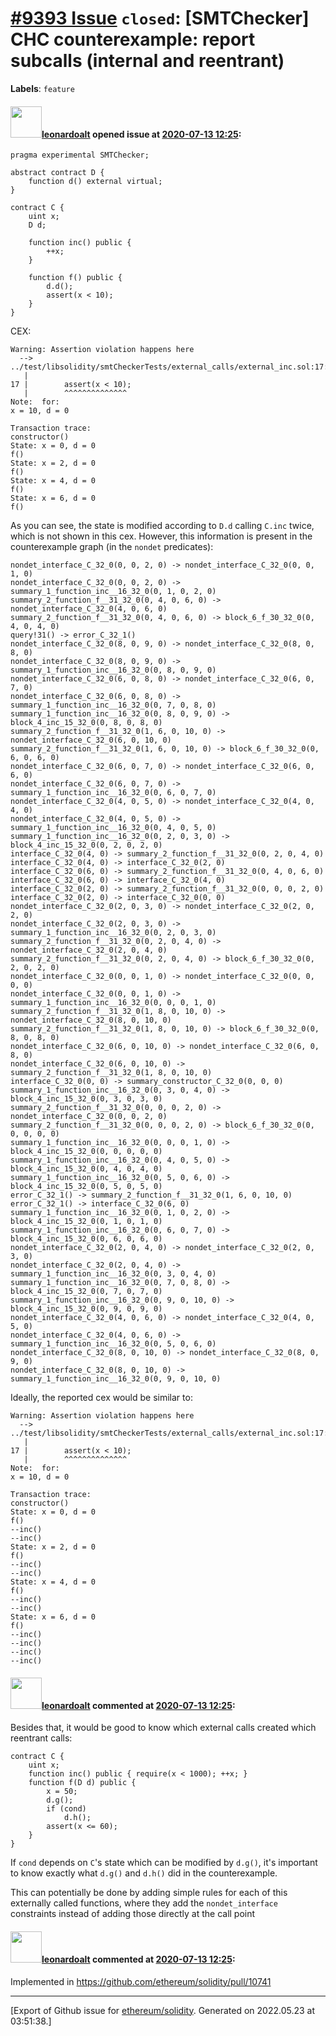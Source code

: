 # [\#9393 Issue](https://github.com/ethereum/solidity/issues/9393) `closed`: [SMTChecker] CHC counterexample: report subcalls (internal and reentrant)
**Labels**: `feature`


#### <img src="https://avatars.githubusercontent.com/u/504195?u=ce2facd14af9fd474ebff49f0d44891f56f7500f&v=4" width="50">[leonardoalt](https://github.com/leonardoalt) opened issue at [2020-07-13 12:25](https://github.com/ethereum/solidity/issues/9393):

```
pragma experimental SMTChecker;

abstract contract D {
	function d() external virtual;
}

contract C {
	uint x;
	D d;

	function inc() public {
		++x;
	}

	function f() public {
		d.d();
		assert(x < 10);
	}
}
```

CEX:
```
Warning: Assertion violation happens here
  --> ../test/libsolidity/smtCheckerTests/external_calls/external_inc.sol:17:3:
   |
17 | 		assert(x < 10);
   | 		^^^^^^^^^^^^^^
Note:  for:
x = 10, d = 0

Transaction trace:
constructor()
State: x = 0, d = 0
f()
State: x = 2, d = 0
f()
State: x = 4, d = 0
f()
State: x = 6, d = 0
f()
```

As you can see, the state is modified according to `D.d` calling `C.inc` twice, which is not shown in this cex. However, this information is present in the counterexample graph (in the `nondet` predicates):
```
nondet_interface_C_32_0(0, 0, 2, 0) -> nondet_interface_C_32_0(0, 0, 1, 0)
nondet_interface_C_32_0(0, 0, 2, 0) -> summary_1_function_inc__16_32_0(0, 1, 0, 2, 0)
summary_2_function_f__31_32_0(0, 4, 0, 6, 0) -> nondet_interface_C_32_0(4, 0, 6, 0)
summary_2_function_f__31_32_0(0, 4, 0, 6, 0) -> block_6_f_30_32_0(0, 4, 0, 4, 0)
query!31() -> error_C_32_1()
nondet_interface_C_32_0(8, 0, 9, 0) -> nondet_interface_C_32_0(8, 0, 8, 0)
nondet_interface_C_32_0(8, 0, 9, 0) -> summary_1_function_inc__16_32_0(0, 8, 0, 9, 0)
nondet_interface_C_32_0(6, 0, 8, 0) -> nondet_interface_C_32_0(6, 0, 7, 0)
nondet_interface_C_32_0(6, 0, 8, 0) -> summary_1_function_inc__16_32_0(0, 7, 0, 8, 0)
summary_1_function_inc__16_32_0(0, 8, 0, 9, 0) -> block_4_inc_15_32_0(0, 8, 0, 8, 0)
summary_2_function_f__31_32_0(1, 6, 0, 10, 0) -> nondet_interface_C_32_0(6, 0, 10, 0)
summary_2_function_f__31_32_0(1, 6, 0, 10, 0) -> block_6_f_30_32_0(0, 6, 0, 6, 0)
nondet_interface_C_32_0(6, 0, 7, 0) -> nondet_interface_C_32_0(6, 0, 6, 0)
nondet_interface_C_32_0(6, 0, 7, 0) -> summary_1_function_inc__16_32_0(0, 6, 0, 7, 0)
nondet_interface_C_32_0(4, 0, 5, 0) -> nondet_interface_C_32_0(4, 0, 4, 0)
nondet_interface_C_32_0(4, 0, 5, 0) -> summary_1_function_inc__16_32_0(0, 4, 0, 5, 0)
summary_1_function_inc__16_32_0(0, 2, 0, 3, 0) -> block_4_inc_15_32_0(0, 2, 0, 2, 0)
interface_C_32_0(4, 0) -> summary_2_function_f__31_32_0(0, 2, 0, 4, 0)
interface_C_32_0(4, 0) -> interface_C_32_0(2, 0)
interface_C_32_0(6, 0) -> summary_2_function_f__31_32_0(0, 4, 0, 6, 0)
interface_C_32_0(6, 0) -> interface_C_32_0(4, 0)
interface_C_32_0(2, 0) -> summary_2_function_f__31_32_0(0, 0, 0, 2, 0)
interface_C_32_0(2, 0) -> interface_C_32_0(0, 0)
nondet_interface_C_32_0(2, 0, 3, 0) -> nondet_interface_C_32_0(2, 0, 2, 0)
nondet_interface_C_32_0(2, 0, 3, 0) -> summary_1_function_inc__16_32_0(0, 2, 0, 3, 0)
summary_2_function_f__31_32_0(0, 2, 0, 4, 0) -> nondet_interface_C_32_0(2, 0, 4, 0)
summary_2_function_f__31_32_0(0, 2, 0, 4, 0) -> block_6_f_30_32_0(0, 2, 0, 2, 0)
nondet_interface_C_32_0(0, 0, 1, 0) -> nondet_interface_C_32_0(0, 0, 0, 0)
nondet_interface_C_32_0(0, 0, 1, 0) -> summary_1_function_inc__16_32_0(0, 0, 0, 1, 0)
summary_2_function_f__31_32_0(1, 8, 0, 10, 0) -> nondet_interface_C_32_0(8, 0, 10, 0)
summary_2_function_f__31_32_0(1, 8, 0, 10, 0) -> block_6_f_30_32_0(0, 8, 0, 8, 0)
nondet_interface_C_32_0(6, 0, 10, 0) -> nondet_interface_C_32_0(6, 0, 8, 0)
nondet_interface_C_32_0(6, 0, 10, 0) -> summary_2_function_f__31_32_0(1, 8, 0, 10, 0)
interface_C_32_0(0, 0) -> summary_constructor_C_32_0(0, 0, 0)
summary_1_function_inc__16_32_0(0, 3, 0, 4, 0) -> block_4_inc_15_32_0(0, 3, 0, 3, 0)
summary_2_function_f__31_32_0(0, 0, 0, 2, 0) -> nondet_interface_C_32_0(0, 0, 2, 0)
summary_2_function_f__31_32_0(0, 0, 0, 2, 0) -> block_6_f_30_32_0(0, 0, 0, 0, 0)
summary_1_function_inc__16_32_0(0, 0, 0, 1, 0) -> block_4_inc_15_32_0(0, 0, 0, 0, 0)
summary_1_function_inc__16_32_0(0, 4, 0, 5, 0) -> block_4_inc_15_32_0(0, 4, 0, 4, 0)
summary_1_function_inc__16_32_0(0, 5, 0, 6, 0) -> block_4_inc_15_32_0(0, 5, 0, 5, 0)
error_C_32_1() -> summary_2_function_f__31_32_0(1, 6, 0, 10, 0)
error_C_32_1() -> interface_C_32_0(6, 0)
summary_1_function_inc__16_32_0(0, 1, 0, 2, 0) -> block_4_inc_15_32_0(0, 1, 0, 1, 0)
summary_1_function_inc__16_32_0(0, 6, 0, 7, 0) -> block_4_inc_15_32_0(0, 6, 0, 6, 0)
nondet_interface_C_32_0(2, 0, 4, 0) -> nondet_interface_C_32_0(2, 0, 3, 0)
nondet_interface_C_32_0(2, 0, 4, 0) -> summary_1_function_inc__16_32_0(0, 3, 0, 4, 0)
summary_1_function_inc__16_32_0(0, 7, 0, 8, 0) -> block_4_inc_15_32_0(0, 7, 0, 7, 0)
summary_1_function_inc__16_32_0(0, 9, 0, 10, 0) -> block_4_inc_15_32_0(0, 9, 0, 9, 0)
nondet_interface_C_32_0(4, 0, 6, 0) -> nondet_interface_C_32_0(4, 0, 5, 0)
nondet_interface_C_32_0(4, 0, 6, 0) -> summary_1_function_inc__16_32_0(0, 5, 0, 6, 0)
nondet_interface_C_32_0(8, 0, 10, 0) -> nondet_interface_C_32_0(8, 0, 9, 0)
nondet_interface_C_32_0(8, 0, 10, 0) -> summary_1_function_inc__16_32_0(0, 9, 0, 10, 0)
```

Ideally, the reported cex would be similar to:
```
Warning: Assertion violation happens here
  --> ../test/libsolidity/smtCheckerTests/external_calls/external_inc.sol:17:3:
   |
17 | 		assert(x < 10);
   | 		^^^^^^^^^^^^^^
Note:  for:
x = 10, d = 0

Transaction trace:
constructor()
State: x = 0, d = 0
f()
--inc()
--inc()
State: x = 2, d = 0
f()
--inc()
--inc()
State: x = 4, d = 0
f()
--inc()
--inc()
State: x = 6, d = 0
f()
--inc()
--inc()
--inc()
--inc()
```

#### <img src="https://avatars.githubusercontent.com/u/504195?u=ce2facd14af9fd474ebff49f0d44891f56f7500f&v=4" width="50">[leonardoalt](https://github.com/leonardoalt) commented at [2020-07-13 12:25](https://github.com/ethereum/solidity/issues/9393#issuecomment-749011654):

Besides that, it would be good to know which external calls created which reentrant calls:
```
contract C {
    uint x;
    function inc() public { require(x < 1000); ++x; }
    function f(D d) public {
        x = 50;
        d.g();
        if (cond)
            d.h();
        assert(x <= 60);
    }
}
```
If `cond` depends on `C`'s state which can be modified by `d.g()`, it's important to know exactly what `d.g()` and `d.h()` did in the counterexample.

This can potentially be done by adding simple rules for each of this externally called functions, where they add the `nondet_interface` constraints instead of adding those directly at the call point

#### <img src="https://avatars.githubusercontent.com/u/504195?u=ce2facd14af9fd474ebff49f0d44891f56f7500f&v=4" width="50">[leonardoalt](https://github.com/leonardoalt) commented at [2020-07-13 12:25](https://github.com/ethereum/solidity/issues/9393#issuecomment-761019341):

Implemented in https://github.com/ethereum/solidity/pull/10741


-------------------------------------------------------------------------------



[Export of Github issue for [ethereum/solidity](https://github.com/ethereum/solidity). Generated on 2022.05.23 at 03:51:38.]
